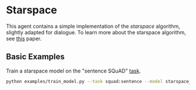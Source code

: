 # Starspace

This agent contains a simple implementation of the *starspace* algorithm, slightly adapted for dialogue. To learn more about the starspace algorithm, see [this](https://arxiv.org/abs/1709.03856) paper.


## Basic Examples

Train a starspace model on the "sentence SQuAD" [task](https://github.com/facebookresearch/ParlAI/blob/master/parlai/tasks/squad/agents.py).
```bash
python examples/train_model.py --task squad:sentence --model starspace_torch -lr 0.01 -esz 512 -k 10 -mf /tmp/starspacesquad
```
